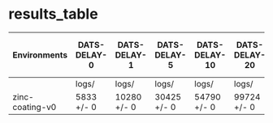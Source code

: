 # results_table
| Environments  |DATS-DELAY-0|DATS-DELAY-1|DATS-DELAY-5|DATS-DELAY-10|DATS-DELAY-20|DATS-DELAY-100-GPU|
|---------------|------------|------------|------------|-------------|-------------|------------------|
|               |logs/       |logs/       |logs/       |logs/        |logs/        |logs/             |
|zinc-coating-v0|5833 +/- 0  |10280 +/- 0 |30425 +/- 0 |54790 +/- 0  |99724 +/- 0  |93619 +/- 0       |
